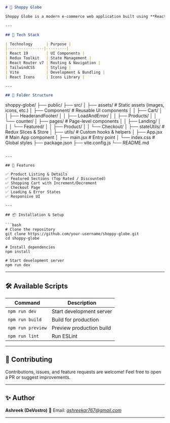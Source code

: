 ```markdown
# 🛒 Shoppy Globe

Shoppy Globe is a modern e-commerce web application built using **React**, **Redux Toolkit**, **React Router**, and **TailwindCSS**. It provides a seamless shopping experience with product browsing, filtering, cart management, and checkout functionalities.

---

## 🚀 Tech Stack

| Technology      | Purpose |
|----------------|---------|
| React 19        | UI Components |
| Redux Toolkit   | State Management |
| React Router v7 | Routing & Navigation |
| TailwindCSS     | Styling |
| Vite            | Development & Bundling |
| React Icons     | Icons Library |

---

## 📁 Folder Structure

```

shoppy-globe/
├── public/
├── src/
│   ├── assets/              # Static assets (images, icons, etc.)
│   ├── Component/           # Reusable UI components
│   │   ├── Cart/
│   │   ├── HeaderandFooter/
│   │   ├── LoadAndError/
│   │   ├── Products/
│   │   └── counter/
│   ├── pages/               # Page-level components
│   │   ├── Landing/
│   │   │   └── Featured/
│   │   ├── Product/
│   │   └── Checkout/
│   ├── stateUtils/          # Redux Slices & Store
│   ├── utils/               # Custom hooks & helpers
│   ├── App.jsx              # Main App component
│   ├── main.jsx             # Entry point
│   └── index.css            # Global styles
├── package.json
├── vite.config.js
└── README.md

````

---

## 🧠 Features

✅ Product Listing & Details  
✅ Featured Sections (Top Rated / Discounted)  
✅ Shopping Cart with Increment/Decrement  
✅ Checkout Page  
✅ Loading & Error States  
✅ Responsive UI  

---

## 📦 Installation & Setup

```bash
# Clone the repository
git clone https://github.com/your-username/shoppy-globe.git
cd shoppy-globe

# Install dependencies
npm install

# Start development server
npm run dev
````

---

## 🛠️ Available Scripts

| Command           | Description              |
| ----------------- | ------------------------ |
| `npm run dev`     | Start development server |
| `npm run build`   | Build for production     |
| `npm run preview` | Preview production build |
| `npm run lint`    | Run ESLint               |

---

## 🤝 Contributing

Contributions, issues, and feature requests are welcome!
Feel free to open a PR or suggest improvements.

---

## ✨ Author

**Ashreek (DeVostro)**
📧 Email: *[ashreekar767@gmail.com](mailto:ashreekar767@gmail.com)*

---